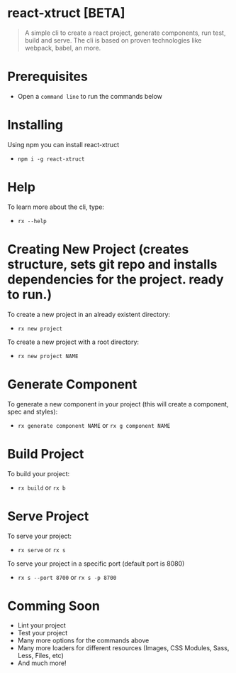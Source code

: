 # react-xtruct [BETA]
> A simple cli to create a react project, generate components, run test, build and serve.  The cli is based on proven technologies like webpack, babel, an more.

# Prerequisites
+ Open a `command line` to run the commands below

# Installing
Using npm you can install react-xtruct
+ `npm i -g react-xtruct`

# Help
To learn more about the cli, type:
+ `rx --help`

# Creating New Project (creates structure, sets git repo and installs dependencies for the project.  ready to run.)
To create a new project in an already existent directory:
+ `rx new project`

To create a new project with a root directory:
+ `rx new project NAME`

# Generate Component
To generate a new component in your project (this will create a component, spec and styles):
+ `rx generate component NAME` or `rx g component NAME`

# Build Project
To build your project:
+ `rx build` or `rx b`

# Serve Project
To serve your project:
+ `rx serve` or `rx s`

To serve your project in a specific port (default port is 8080)
+ `rx s --port 8700` or `rx s -p 8700`

# Comming Soon
+ Lint your project
+ Test your project
+ Many more options for the commands above
+ Many more loaders for different resources (Images, CSS Modules, Sass, Less, Files, etc)
+ And much more!